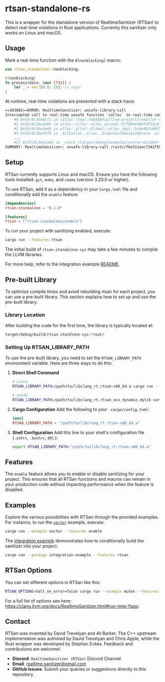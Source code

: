 # rtsan-standalone-rs

This is a wrapper for the standalone version of RealtimeSanitizer (RTSan) to
detect real-time violations in Rust applications. Currently this sanitizer only works on Linux and macOS.

## Usage

Mark a real-time function with the `#[nonblocking]` macro:

```rust
use rtsan_standalone::nonblocking;

#[nonblocking]
fn process(data: &mut [f32]) {
    let _ = vec![0.0; 16]; // oops!
}
```

At runtime, real-time violations are presented with a stack trace:

```bash
==283082==ERROR: RealtimeSanitizer: unsafe-library-call
Intercepted call to real-time unsafe function `calloc` in real-time context!
    #0 0x55c0c3be8cf2 in calloc /tmp/.tmp6Qb4u2/llvm-project/compiler-rt/lib/rtsan/rtsan_interceptors_posix.cpp:470:34
    #1 0x55c0c3be4e69 in alloc::alloc::alloc_zeroed::hf760e6484fdf32c8 /rustc/f6e511eec7342f59a25f7c0534f1dbea00d01b14/library/alloc/src/alloc.rs:170:14
    #2 0x55c0c3be4e69 in alloc::alloc::Global::alloc_impl::hc0e9b7c86f5cad5c /rustc/f6e511eec7342f59a25f7c0534f1dbea00d01b14/library/alloc/src/alloc.rs:181:43
    #3 0x55c0c3be56fb in _$LT$alloc..alloc..Global$u20$as$u20$core..alloc..Allocator$GT$::allocate_zeroed::h8f75ff921b519af6 /rustc/f6e511eec7342f59a25f7c0534f1dbea00d01b14/library/alloc/src/alloc.rs:246:9
    ...
    #27 0x55c0c3be2ab4 in _start (target/debug/examples/vector+0x2ab4) (BuildId: adb992a7e560cd00ef533c9333d3c033fb4a7c42)
SUMMARY: RealtimeSanitizer: unsafe-library-call /rustc/f6e511eec7342f59a25f7c0534f1dbea00d01b14/library/alloc/src/alloc.rs:170:14 in alloc::alloc::alloc_zeroed::hf760e6484fdf32c8
```

## Setup

RTSan currently supports Linux and macOS. Ensure you have the following tools
installed: `git`, `make`, and `cmake` (version 3.20.0 or higher).

To use RTSan, add it as a dependency in your `Cargo.toml` file and conditionally add the
`enable` feature:

```toml
[dependencies]
rtsan-standalone = "0.1.0"

[features]
rtsan = ["rtsan-standalone/enable"]
```

To run your project with sanitizing enabled, execute:

```sh
cargo run --features rtsan
```

The initial build of `rtsan-standalone-sys` may take a few minutes to compile the LLVM
libraries.

For more help, refer to the integration example
[README](examples/integration-example/README.md).

## Pre-built Library

To optimize compile times and avoid rebuilding rtsan for each project, you can use a pre-built library. This section explains how to set up and use the pre-built library.

### Library Location

After building the crate for the first time, the library is typically located at:

```sh
target/debug/build/rtsan-standlone-sys-*/out/
```

### Setting Up RTSAN_LIBRARY_PATH

To use the pre-built library, you need to set the `RTSAN_LIBRARY_PATH` environment variable. Here are three ways to do this:

1. **Direct Shell Command**

   ```sh
   # Linux
   RTSAN_LIBRARY_PATH=/path/to/libclang_rt.rtsan-x86_64.a cargo run --features enable

   # macOS
   RTSAN_LIBRARY_PATH=/path/to/libclang_rt.rtsan_osx_dynamic.dylib cargo run --features enable
   ```

2. **Cargo Configuration**
   Add the following to your `.cargo/config.toml`:

   ```toml
   [env]
   RTSAN_LIBRARY_PATH = "/path/to/libclang_rt.rtsan-x86_64.a"
   ```

3. **Shell Configuration**
   Add this line to your shell's configuration file (`.zshrc`, `.bashrc`, etc.):
   ```sh
   export RTSAN_LIBRARY_PATH="/path/to/libclang_rt.rtsan-x86_64.a"
   ```

## Features

The `enable` feature allows you to enable or disable sanitizing for your
project. This ensures that all RTSan functions and macros can remain in your
production code without impacting performance when the feature is disabled.

## Examples

Explore the various possibilities with RTSan through the provided examples. For
instance, to run the [`vector`](examples/vector.rs) example, execute:

```sh
cargo run --example vector --features enable
```

The [integration example](./examples/integration-example/) demonstrates how to
conditionally build the sanitizer into your project:

```sh
cargo run --package integration-example --features rtsan
```

## RTSan Options

You can set different options in RTSan like this:

```sh
RTSAN_OPTIONS=halt_on_error=false cargo run --example mutex --features enable
```

For a full list of options see here: https://clang.llvm.org/docs/RealtimeSanitizer.html#run-time-flags.

## Contact

RTSan was invented by David Trevelyan and Ali Barker. The C++ upstream
implementation was authored by David Trevelyan and Chris Apple, while the Rust
wrapper was developed by Stephan Eckes. Feedback and contributions are welcome!

- **Discord**: `RealtimeSanitizer (RTSan)` Discord Channel
- **Email**: [realtime.sanitizer@gmail.com](mailto:realtime.sanitizer@gmail.com)
- **GitHub Issues**: Submit your queries or suggestions directly to this
  repository.
